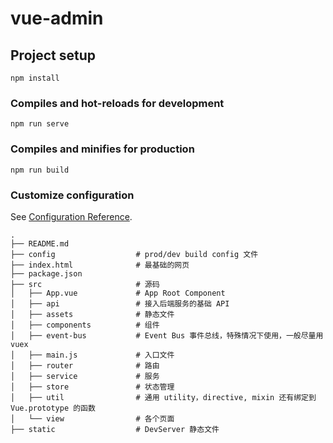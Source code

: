 # vue-admin

## Project setup
```
npm install
```

### Compiles and hot-reloads for development
```
npm run serve
```

### Compiles and minifies for production
```
npm run build
```

### Customize configuration
See [Configuration Reference](https://cli.vuejs.org/config/).


```
.
├── README.md
├── config                  # prod/dev build config 文件
├── index.html              # 最基础的网页
├── package.json
├── src                     # 源码
│   ├── App.vue             # App Root Component
│   ├── api                 # 接入后端服务的基础 API
│   ├── assets              # 静态文件
│   ├── components          # 组件
│   ├── event-bus           # Event Bus 事件总线，特殊情况下使用，一般尽量用 vuex
│   ├── main.js             # 入口文件
│   ├── router              # 路由
│   ├── service             # 服务
│   ├── store               # 状态管理
│   ├── util                # 通用 utility，directive, mixin 还有绑定到 Vue.prototype 的函数
│   └── view                # 各个页面
├── static                  # DevServer 静态文件
```

